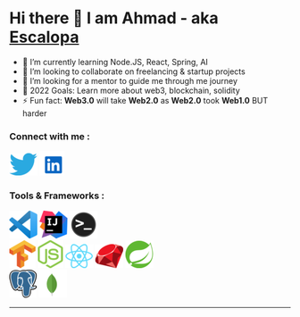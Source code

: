 # Hi there 👋 I am Ahmad - aka [Escalopa][linkedin]

- 🌱 I’m currently learning Node.JS, React, Spring, AI
- 👯 I’m looking to collaborate on freelancing & startup projects
- 🤔 I’m looking for a mentor to guide me through me journey 
- 🥅 2022 Goals: Learn more about web3, blockchain, solidity
- ⚡ Fun fact: **Web3.0** will take **Web2.0** as **Web2.0** took **Web1.0** BUT harder

### Connect with me :

[![](./img/twitter.png)]([twitter])
[![](./img/linkedin.png)]([linkedin])

### Tools & Frameworks :

![](./img/vscode.png)
![](./img/intelliJ.png)
![](./img/terminal.png)
<br>
![](./img/tensorflow.png)
![](./img/nodejs.png)
![](./img/react.png)
![](./img/ror.png)
![](./img/spring.png)
<br>
![](./img/postgres.png)
![](./img/mongodb.png)

---

[twitter]: https://twitter.com/ahmadehelaly
[youtube]: https://www.youtube.com/channel/UCqRkKe3h_PVEQuvAmBwL5Iw
[linkedin]: https://www.linkedin.com/in/ahmad-helaly-53b5b9236/
